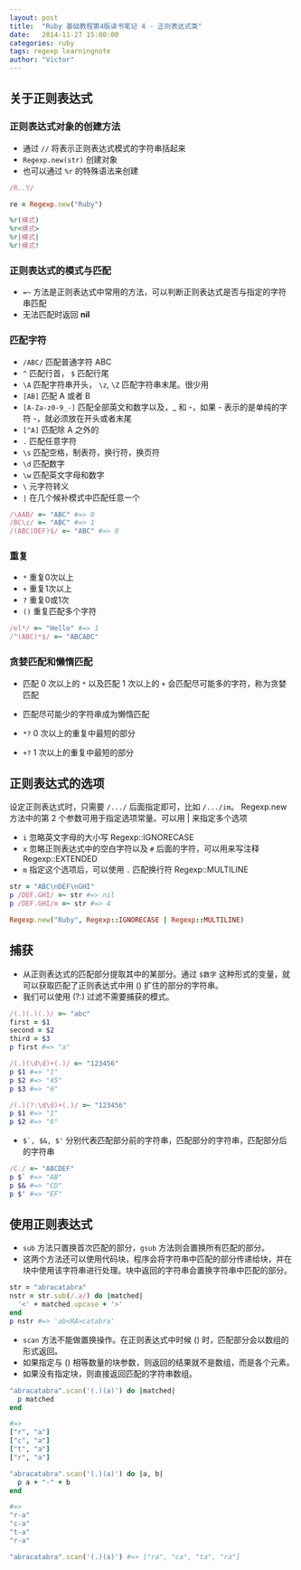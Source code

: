 ```yaml
---
layout: post
title:  "Ruby 基础教程第4版读书笔记 4 - 正则表达式类"
date:   2014-11-27 15:00:00
categories: ruby
tags: regexp learningnote
author: "Victor"
---
```


## 关于正则表达式

### 正则表达式对象的创建方法

* 通过 ```//``` 将表示正则表达式模式的字符串括起来
* ```Regexp.new(str)``` 创建对象
* 也可以通过 ```%r``` 的特殊语法来创建

```ruby
/R..Y/

re = Regexp.new("Ruby")

%r(模式)
%r<模式>
%r|模式|
%r!模式!
```

### 正则表达式的模式与匹配

* ```=~``` 方法是正则表达式中常用的方法，可以判断正则表达式是否与指定的字符串匹配
* 无法匹配时返回 **nil**

### 匹配字符

* ```/ABC/``` 匹配普通字符 ABC
* ```^``` 匹配行首， ```$``` 匹配行尾
* ```\A``` 匹配字符串开头， ```\z```, ```\Z``` 匹配字符串末尾。很少用
* ```[AB]``` 匹配 A 或者 B
* ```[A-Za-z0-9_-]``` 匹配全部英文和数字以及，_ 和 -，如果 - 表示的是单纯的字符 -，就必须放在开头或者末尾
* ```[^A]``` 匹配除 A 之外的
* ```.``` 匹配任意字符
* ```\s``` 匹配空格，制表符，换行符，换页符
* ```\d``` 匹配数字
* ```\w``` 匹配英文字母和数字
* ```\``` 元字符转义
* ```|``` 在几个候补模式中匹配任意一个

```ruby
/\AAB/ =~ "ABC" #=> 0
/BC\z/ =~ "ABC" #=> 1
/(ABC|DEF)$/ =~ "ABC" #=> 0
```

### 重复

* ```*``` 重复0次以上
* ```+``` 重复1次以上
* ```?``` 重复0或1次
* ```()``` 重复匹配多个字符

```ruby
/el*/ =~ "Hello" #=> 1
/^(ABC)*$/ =~ "ABCABC"
```

### 贪婪匹配和懒惰匹配

* 匹配 0 次以上的 ```*``` 以及匹配 1 次以上的 ```+``` 会匹配尽可能多的字符，称为贪婪匹配
* 匹配尽可能少的字符串成为懒惰匹配

* ```*?``` 0 次以上的重复中最短的部分
* ```+?``` 1 次以上的重复中最短的部分


## 正则表达式的选项

设定正则表达式时，只需要 ```/.../``` 后面指定即可，比如 ```/.../im```。
Regexp.new 方法中的第 2 个参数可用于指定选项常量。可以用 | 来指定多个选项

* ```i``` 忽略英文字母的大小写 Regexp::IGNORECASE
* ```x``` 忽略正则表达式中的空白字符以及 ```#``` 后面的字符，可以用来写注释 Regexp::EXTENDED
* ```m``` 指定这个选项后，可以使用 ```.``` 匹配换行符 Regexp::MULTILINE

```ruby
str = "ABC\nDEF\nGHI"
p /DEF.GHI/ =~ str #=> nil
p /DEF.GHI/m =~ str #=> 4
```

```ruby
Regexp.new("Ruby", Regexp::IGNORECASE | Regexp::MULTILINE)
```

## 捕获

* 从正则表达式的匹配部分提取其中的某部分。通过 ```$数字``` 这种形式的变量，就可以获取匹配了正则表达式中用 () 扩住的部分的字符串。
* 我们可以使用 (?:) 过滤不需要捕获的模式。

```ruby
/(.)(.)(.)/ =~ "abc"
first = $1
second = $2
third = $3
p first #=> "a"
```

```ruby
/(.)(\d\d)+(.)/ =~ "123456"
p $1 #=> "1"
p $2 #=> "45"
p $3 #=> "6"

/(.)(?:\d\d)+(.)/ =~ "123456"
p $1 #=> "1"
p $2 #=> "6"
```

* ```$`, $&, $'``` 分别代表匹配部分前的字符串，匹配部分的字符串，匹配部分后的字符串

```ruby
/C./ =~ "ABCDEF"
p $` #=> "AB"
p $& #=> "CD"
p $' #=> "EF"
```

## 使用正则表达式

* ```sub``` 方法只置换首次匹配的部分，```gsub``` 方法则会置换所有匹配的部分。
* 这两个方法还可以使用代码块，程序会将字符串中匹配的部分传递给块，并在块中使用该字符串进行处理。块中返回的字符串会置换字符串中匹配的部分。

```ruby
str = "abracatabra"
nstr = str.sub(/.a/) do |matched|
  '<' + matched.upcase + '>'
end
p nstr #=> 'ab<RA>catabra'
```

* ```scan``` 方法不能做置换操作。在正则表达式中时候 () 时，匹配部分会以数组的形式返回。
* 如果指定与 () 相等数量的块参数，则返回的结果就不是数组，而是各个元素。
* 如果没有指定块，则直接返回匹配的字符串数组。

```ruby
"abracatabra".scan('(.)(a)') do |matched|
  p matched
end

#=>
["r", "a"]
["c", "a"]
["t", "a"]
["r", "a"]
```

```ruby
"abracatabra".scan('(.)(a)') do |a, b|
  p a + "-" + b
end

#=>
"r-a"
"c-a"
"t-a"
"r-a"
```

```ruby
"abracatabra".scan('(.)(a)') #=> ["ra", "ca", "ta", "ra"]
```
